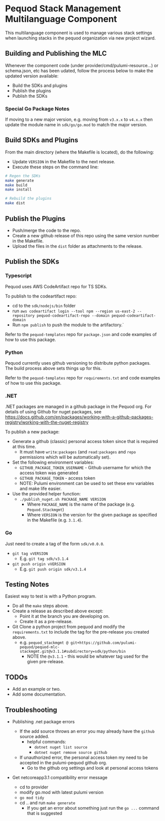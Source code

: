 # Pequod Stack Management Multilanguage Component
This multilanguage component is used to manage various stack settings when launching stacks in the pequod organization via new project wizard.

## Building and Publishing the MLC 
Whenever the component code (under provider/cmd/pulumi-resource...) or schema.json, etc has been udated, follow the process below to make the updated version available:
* Build the SDKs and plugins
* Publish the plugins
* Publish the SDKs

### Special Go Package Notes
If moving to a new major version, e.g. moving from `v3.x.x` to `v4.x.x` then update the module name in `sdk/go/go.mod` to match the major version.

## Build SDKs and Plugins
From the main directory (where the Makefile is located), do the following:
* Update `VERSION` in the Makefile to the next release.
* Execute these steps on the command line:
```bash
# Regen the SDKs
make generate
make build
make install

# Rebuild the plugins
make dist
```

## Publish the Plugins
* Push/merge the code to the repo.
* Create a new github release of this repo using the same version number in the Makefile.
* Upload the files in the `dist` folder as attachments to the release.

## Publish the SDKs

### Typescript
Pequod uses AWS CodeArtifact repo for TS SDKs. 

To publish to the codeartifact repo: 
* cd to the `sdk/nodejs/bin` folder
* run `aws codeartifact login --tool npm --region us-east-2 --repository pequod-codeartifact-repo --domain pequod-codeartifact-domain`
* Run `npm publish` to push the module to the artifactory.`

Refer to the `pequod-templates` repo for `package.json` and code examples of how to use this package.

### Python
Pequod currently uses github versioning to distribute python packages.  
The build process above sets things up for this.

Refer to the `pequod-templates` repo for `requirements.txt` and code examples of how to use this package.

### .NET
.NET packages are managed in a github package in the Pequod org.
For details of using Github for nuget packages, see https://docs.github.com/en/packages/working-with-a-github-packages-registry/working-with-the-nuget-registry

To publish a new package: 
* Generate a github (classic) personal access token since that is required at this time.
  * It must have `write:packages` (and `read:packages` and `repo` permissions which will be automatically set).
* Set the following environment variables:
  * `GITHUB_PACKAGE_TOKEN_USERNAME` - Github username for which the access token was generated
  * `GITHUB_PACKAGE_TOKEN` - access token
  * NOTE: Pulumi environment can be used to set these env variables and make life easier.
* Use the provided helper function: 
  * `./publish_nuget.sh PACKAGE_NAME VERSION`
    * Where `PACKAGE_NAME` is the name of the package (e.g. `Pequod.Stackmgmt`)
    * Where `VERSION` is the version for the given package as specified in the Makefile (e.g. `3.1.4`).

### Go
Just need to create a tag of the form `sdk/v0.0.0`.
* `git tag vVERSION` 
  * E.g. `git tag sdk/v3.1.4`
* `git push origin vVERSION`
  * E.g. `git push origin sdk/v3.1.4`

## Testing Notes
Easiest way to test is with a Python program.
* Do all the `make` steps above.
* Create a release as described above except:
  * Point it at the branch you are developing on.
  * Create it as a pre-release.
* Git Clone a python project from pequod and modify the `requirements.txt` to include the tag for the pre-release you created above.
  * e.g. `pequod_stackmgmt @ git+https://github.com/pulumi-pequod/pequod-mlc-stackmgmt.git@v3.1.1#subdirectory=sdk/python/bin`
    * NOTE the `@v3.1.1` - this would be whatever tag used for the given pre-release.

## TODOs
* Add an example or two.
* Add some documentation.

## Troubleshooting
* Publishing .net package errors
  * If the add source throws an error you may already have the `github` source added.
    * helpful commands: 
      * `dotnet nuget list source`
      * `dotnet nuget remove source github`
  * If unauthorized error, the personal access token my need to be accepted in the pulumi-pequod github org.
    * Go to the github org settings and look at personal access tokens

* Get netcoreapp3.1 compatibility error message
  * cd to provider
  * modify go.mod with latest pulumi version
  * `go mod tidy`
  * cd .. and run `make generate`
    * If you get an error about something just run the `go ...` command that is suggested